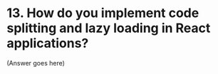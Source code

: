 # 13. How do you implement code splitting and lazy loading in React applications?

(Answer goes here)
